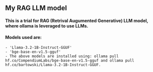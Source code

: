 ## My RAG LLM model

#### This is a trial for RAG (Retrival Augumented Generative) LLM model, where ollama is leveraged to use LLMs.

#### Models used are:
    - 'Llama-3.2-1B-Instruct-GGUF'
    - 'bge-base-en-v1.5-gguf'
    - The above models are installed using: ollama pull hf.co/CompendiumLabs/bge-base-en-v1.5-gguf and ollama pull hf.co/bartowski/Llama-3.2-1B-Instruct-GGUF.
